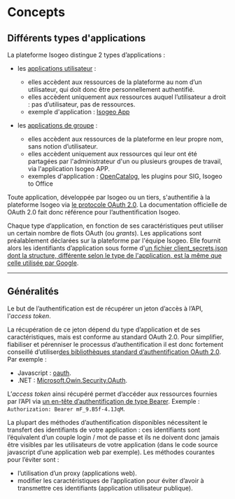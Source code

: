 # Concepts

## Différents types d'applications

La plateforme Isogeo distingue 2 types d’applications :

* les [applications utilisateur](/authentication/usersapps.md) :
  * elles accèdent aux ressources de la plateforme au nom d’un utilisateur, qui doit donc être personnellement authentifié.
  * elles accèdent uniquement aux ressources auquel l’utilisateur a droit : pas d’utilisateur, pas de ressources.
  * exemple d'application : [Isogeo App](https://app.isogeo.com)


* les [applications de groupe](/authentication/groupsapps.md) :
  * elles accèdent aux ressources de la plateforme en leur propre nom, sans notion d’utilisateur.
  * elles accèdent uniquement aux ressources qui leur ont été partagées par l'administrateur d'un ou plusieurs groupes de travail, via l'application Isogeo APP.
  * exemples d'application : [OpenCatalog](https://open.isogeo.com/s/8d491301f61249139918e3710cd39eb7/wak8OBU2hQX6F6rtIe3fWiRCvzFH0), les plugins pour SIG, Isogeo to Office

Toute application, développée par Isogeo ou un tiers, s'authentifie à la plateforme Isogeo via  [le protocole OAuth 2.0](https://tools.ietf.org/html/rfc6749). La documentation officielle de OAuth 2.0 fait donc référence pour l’authentification Isogeo.

Chaque type d’application, en fonction de ses caractéristiques peut utiliser un certain nombre de flots OAuth \(ou _grants_\). Les applications sont préalablement déclarées sur la plateforme par l'équipe Isogeo. Elle fournit alors les identifiants d’application sous forme d'[un fichier client_secrets.json dont la structure, différente selon le type de l'application, est la même que celle utilisée par Google](https://developers.google.com/api-client-library/python/guide/aaa_client_secrets).


---

## Généralités

Le but de l’authentification est de récupérer un jeton d’accès à l’API, l'*access token*.

La récupération de ce jeton dépend du type d’application et de ses caractéristiques, mais est conforme au standard OAuth 2.0. Pour simplifier, fiabiliser et pérenniser le processus d’authentification il est donc fortement conseillé d’utiliser[des bibliothèques standard d’authentification OAuth 2.0](http://oauth.net/2/#client-libraries). Par exemple :

* Javascript :  [oauth](https://www.npmjs.com/package/oauth).
* .NET :  [Microsoft.Owin.Security.OAuth](https://www.nuget.org/packages/Microsoft.Owin.Security.OAuth).

L’*access token* ainsi récupéré permet d’accéder aux ressources fournies par l’API via  [un en-tête d’authentification de type Bearer](https://tools.ietf.org/html/rfc6750#section-2). Exemple :  `Authorization: Bearer mF_9.B5f-4.1JqM`.

La plupart des méthodes d’authentification disponibles nécessitent le transfert des identifiants de votre application : ces identifiants sont l’équivalent d’un couple login / mot de passe et ils ne doivent donc jamais être visibles par les utilisateurs de votre application \(dans le code source javascript d’une application web par exemple\). Les méthodes courantes pour l’éviter sont :

* l’utilisation d’un proxy \(applications web\).
* modifier les caractéristiques de l’application pour éviter d’avoir à transmettre ces identifiants \(application utilisateur publique\).
